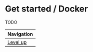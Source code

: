 # Get started / Docker #

TODO

| Navigation               |
| ------------------------ |
| [Level up](../README.md) |
